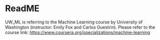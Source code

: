 # ReadME

UW_ML is referring to the Machine Learning course by University of Washington (instructor: Emily Fox and Carlos Guestrin). 
Please refer to the course link: https://www.coursera.org/specializations/machine-learning
